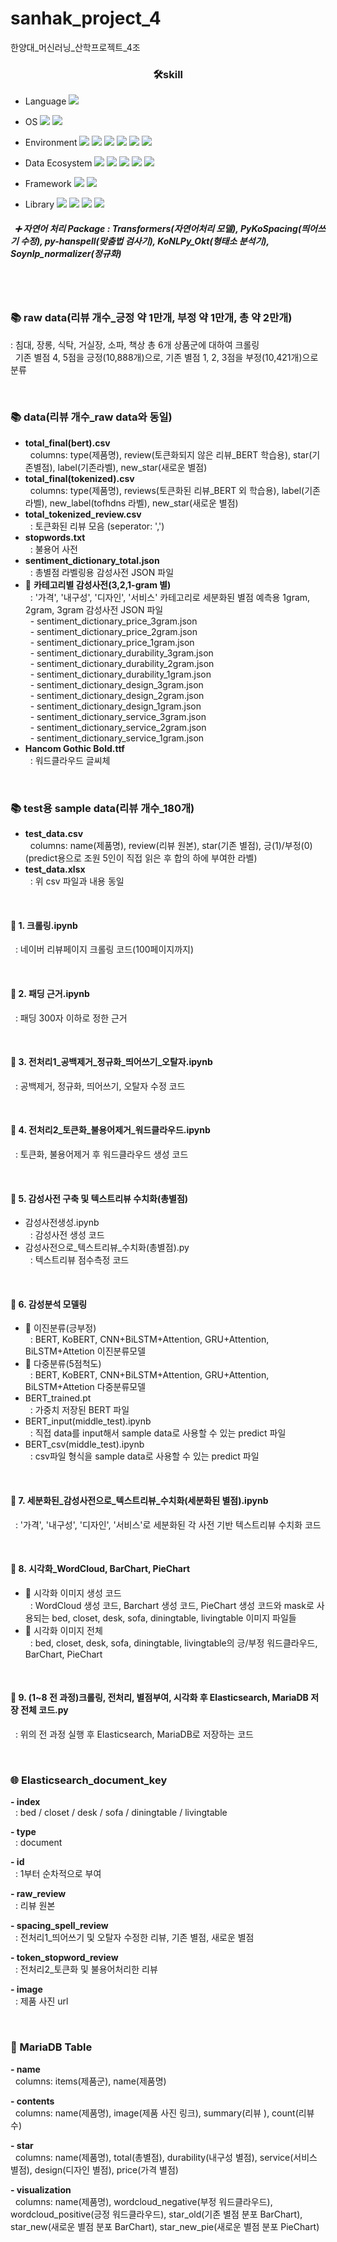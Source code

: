 # sanhak_project_4
한양대_머신러닝_산학프로젝트_4조


### <div align=center>🛠skill</div>
- Language <img src="https://img.shields.io/badge/Python-3776AB?style=plastic&logo=Python&logoColor=white"> 

- OS <img src="https://img.shields.io/badge/Linux-FCC624?style=plastic&logo=Linux&logoColor=white"> <img src="https://img.shields.io/badge/CentOS-262577?style=plastic&logo=CentOS&logoColor=white">

- Environment <img src="https://img.shields.io/badge/Google Colab-F9AB00?style=plastic&logo=Google Colab&logoColor=white"> <img src="https://img.shields.io/badge/Jupyter-F37626?style=plastic&logo=Jupyter&logoColor=white"> <img src="https://img.shields.io/badge/NVIDIA-76B900?style=plastic&logo=NVIDIA&logoColor=white"> <img src="https://img.shields.io/badge/Visual Studio Code-007ACC?style=plastic&logo=Visual Studio Code&logoColor=white"> <img src="https://img.shields.io/badge/Microsoft Azure-0078D4?style=plastic&logo=Microsoft Azure&logoColor=white"> <img src="https://img.shields.io/badge/VirtualBox-183A61?style=plastic&logo=VirtualBox&logoColor=white">

- Data Ecosystem <img src="https://img.shields.io/badge/Grafana-F46800?style=plastic&logo=Grafana&logoColor=white"> <img src="https://img.shields.io/badge/Prometheus-E6522C?style=plastic&logo=Prometheus&logoColor=white"> <img src="https://img.shields.io/badge/Elasticsearch-005571?style=plastic&logo=Elasticsearch&logoColor=white"> <img src="https://img.shields.io/badge/Logstash-005571?style=plastic&logo=Logstash&logoColor=white"> <img src="https://img.shields.io/badge/MariaDB-003545?style=plastic&logo=MariaDB&logoColor=white">

- Framework <img src="https://img.shields.io/badge/Keras-D00000?style=plastic&logo=Keras&logoColor=white"> <img src="https://img.shields.io/badge/Django-092E20?style=plastic&logo=Django&logoColor=white"> 

- Library <img src="https://img.shields.io/badge/scikit learn-F7931E?style=plastic&logo=scikit learn&logoColor=white">  <img src="https://img.shields.io/badge/Selenium-43B02A?style=plastic&logo=Selenium&logoColor=white"> <img src="https://img.shields.io/badge/NumPy-013243?style=plastic&logo=NumPy&logoColor=white"> <img src="https://img.shields.io/badge/pandas-150458?style=plastic&logo=pandas&logoColor=white"> <br/>

##### &nbsp; ➕ 자연어 처리 Package : Transformers(자연어처리 모델), PyKoSpacing(띄어쓰기 수정), py-hanspell(맞춤법 검사기), KoNLPy_Okt(형태소 분석기), Soynlp_normalizer(정규화) 
<br/>
<br/>


### 📚 raw data(리뷰 개수_긍정 약 1만개, 부정 약 1만개, 총 약 2만개)  
  : 침대, 장롱, 식탁, 거실장, 소파, 책상 총 6개 상품군에 대하여 크롤링 <br/>
&nbsp;  기존 별점 4, 5점을 긍정(10,888개)으로, 기존 별점 1, 2, 3점을 부정(10,421개)으로 분류

<br/>

### 📚 data(리뷰 개수_raw data와 동일)
  - **total_final(bert).csv** <br/>
&nbsp;  columns: type(제품명), review(토큰화되지 않은 리뷰_BERT 학습용), star(기존별점), label(기존라벨), new_star(새로운 별점)
  - **total_final(tokenized).csv** <br/>
&nbsp;  columns: type(제품명), reviews(토큰화된 리뷰_BERT 외 학습용), label(기존라벨), new_label(tofhdns 라벨), new_star(새로운 별점)
  - **total_tokenized_review.csv** <br/>
&nbsp;  : 토큰화된 리뷰 모음 (seperator: ',')
  - **stopwords.txt** <br/>
&nbsp;  : 불용어 사전
  - **sentiment_dictionary_total.json** <br/>
&nbsp;  : 총별점 라벨링용 감성사전 JSON 파일
  - 📁 **카테고리별 감성사전(3,2,1-gram 별)** <br/>
&nbsp;  : '가격', '내구성', '디자인', '서비스' 카테고리로 세분화된 별점 예측용 1gram, 2gram, 3gram 감성사전 JSON 파일<br/>
&nbsp;&nbsp;- sentiment_dictionary_price_3gram.json<br/>
&nbsp;&nbsp;- sentiment_dictionary_price_2gram.json<br/>
&nbsp;&nbsp;- sentiment_dictionary_price_1gram.json<br/>
&nbsp;&nbsp;- sentiment_dictionary_durability_3gram.json<br/>
&nbsp;&nbsp;- sentiment_dictionary_durability_2gram.json<br/>
&nbsp;&nbsp;- sentiment_dictionary_durability_1gram.json<br/>
&nbsp;&nbsp;- sentiment_dictionary_design_3gram.json<br/>
&nbsp;&nbsp;- sentiment_dictionary_design_2gram.json<br/>
&nbsp;&nbsp;- sentiment_dictionary_design_1gram.json<br/>
&nbsp;&nbsp;- sentiment_dictionary_service_3gram.json<br/>
&nbsp;&nbsp;- sentiment_dictionary_service_2gram.json<br/>
&nbsp;&nbsp;- sentiment_dictionary_service_1gram.json<br/>
  - **Hancom Gothic Bold.ttf** <br/>
&nbsp;  : 워드클라우드 글씨체



<br/>

### 📚 test용 sample data(리뷰 개수_180개)
  - **test_data.csv** <br/>
&nbsp;  columns: name(제품명), review(리뷰 원본), star(기존 별점), 긍(1)/부정(0)(predict용으로 조원 5인이 직접 읽은 후 합의 하에 부여한 라벨)
  - **test_data.xlsx** <br/>
&nbsp;  : 위 csv 파일과 내용 동일   
   
<br/>

#### 📄 1. 크롤링.ipynb
&nbsp;   : 네이버 리뷰페이지 크롤링 코드(100페이지까지)
  
  
<br/>  

#### 📄 2. 패딩 근거.ipynb
&nbsp;   : 패딩 300자 이하로 정한 근거
  
  
<br/> 

#### 📄 3. 전처리1_공백제거_정규화_띄어쓰기_오탈자.ipynb
&nbsp;   : 공백제거, 정규화, 띄어쓰기, 오탈자 수정 코드
  
  
<br/>  

#### 📄 4. 전처리2_토큰화_불용어제거_워드클라우드.ipynb
&nbsp;   : 토큰화, 불용어제거 후 워드클라우드 생성 코드<br/>
  
  
<br/>  

#### 📁 5. 감성사전 구축 및 텍스트리뷰 수치화(총별점)
  - 감성사전생성.ipynb<br/> 
&nbsp;  : 감성사전 생성 코드 
  - 감성사전으로_텍스트리뷰_수치화(총별점).py<br/>
&nbsp;  : 텍스트리뷰 점수측정 코드 

    
<br/>   

#### 📁 6. 감성분석 모델링
  - 📂 이진분류(긍부정)<br/>
&nbsp;  : BERT, KoBERT, CNN+BiLSTM+Attention, GRU+Attention, BiLSTM+Attetion 이진분류모델
  - 📂 다중분류(5점척도)<br/>
&nbsp;  : BERT, KoBERT, CNN+BiLSTM+Attention, GRU+Attention, BiLSTM+Attetion 다중분류모델
  - BERT_trained.pt<br/> 
&nbsp;  : 가중치 저장된 BERT 파일    
  - BERT_input(middle_test).ipynb<br/>
&nbsp;  : 직접 data를 input해서 sample data로 사용할 수 있는 predict 파일
  - BERT_csv(middle_test).ipynb<br/> 
&nbsp;  : csv파일 형식을 sample data로 사용할 수 있는 predict 파일 <br/>


<br/>

#### 📄 7. 세분화된_감성사전으로_텍스트리뷰_수치화(세분화된 별점).ipynb <br/> 
&nbsp;   : '가격', '내구성', '디자인', '서비스'로 세분화된 각 사전 기반 텍스트리뷰 수치화 코드
    

<br/>

#### 📁 8. 시각화_WordCloud, BarChart, PieChart <br/>
  - 📂 시각화 이미지 생성 코드 <br/>
&nbsp;  : WordCloud 생성 코드, Barchart 생성 코드, PieChart 생성 코드와 mask로 사용되는 bed, closet, desk, sofa, diningtable, livingtable 이미지 파일들 
  - 📂 시각화 이미지 전체 <br/>
&nbsp;  : bed, closet, desk, sofa, diningtable, livingtable의 긍/부정 워드클라우드, BarChart, PieChart


<br/>

#### 📄 9. (1~8 전 과정)크롤링, 전처리, 별점부여, 시각화 후 Elasticsearch, MariaDB 저장 전체 코드.py <br/>
&nbsp;  : 위의 전 과정 실행 후 Elasticsearch, MariaDB로 저장하는 코드
 
  
<br/>

### 🌐 Elasticsearch_document_key
**- index**<br/>
&nbsp;  : bed / closet / desk / sofa / diningtable / livingtable
 
**- type**<br/>
&nbsp;  : document
  
**- id**<br/>
&nbsp;  : 1부터 순차적으로 부여

**- raw_review**<br/>
&nbsp;  : 리뷰 원본

**- spacing_spell_review**<br/>
&nbsp;  : 전처리1_띄어쓰기 및 오탈자 수정한 리뷰, 기존 별점, 새로운 별점
  
**- token_stopword_review**<br/>
&nbsp;  : 전처리2_토큰화 및 불용어처리한 리뷰
  
**- image**<br/>
&nbsp;  : 제품 사진 url
  
<br/>

### 🦈 MariaDB Table
**- name** <br/>
&nbsp;  columns: items(제품군), name(제품명)
   
**- contents**<br/>
&nbsp;  columns: name(제품명), image(제품 사진 링크), summary(리뷰 ), count(리뷰수)

**- star**<br/>
&nbsp;  columns: name(제품명), total(총별점), durability(내구성 별점), service(서비스 별점), design(디자인 별점),   price(가격 별점)

**- visualization**<br/>
&nbsp;  columns: name(제품명), wordcloud_negative(부정 워드클라우드), wordcloud_positive(긍정 워드클라우드), star_old(기존 별점 분포 BarChart), star_new(새로운 별점 분포 BarChart), star_new_pie(새로운 별점 분포 PieChart)

